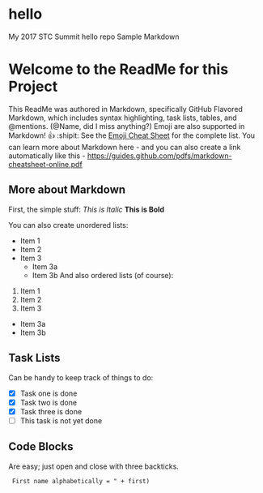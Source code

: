 # hello
My 2017 STC Summit hello repo
Sample Markdown
# Welcome to the ReadMe for this Project
This ReadMe was authored in Markdown, specifically GitHub Flavored Markdown, which includes syntax highlighting, task lists, tables, and @mentions. (@Name, did I miss anything?) 
Emoji are also supported in Markdown! :thumbsup: :shipit:
See the [Emoji Cheat Sheet](http:http://emoji-cheat-sheet.com) for the complete list.
You can learn more about Markdown here - and you can also create a link automatically like this - https://guides.github.com/pdfs/markdown-cheatsheet-online.pdf 
## More about Markdown
First, the simple stuff: 
*This is Italic* 
**This is Bold**

You can also create unordered lists:
* Item 1
* Item 2
* Item 3
  * Item 3a
  * Item 3b
And also ordered lists (of course):  
1. Item 1
2. Item 2
3. Item 3   
* Item 3a   
* Item 3b
## Task Lists
Can be handy to keep track of things to do:
- [x] Task one is done
- [x] Task two is done
- [x] Task three is done
- [ ] This task is not yet done

## Code Blocks
Are easy; just open and close with three backticks.
```javascriptvar first    var name    first = name = prompt("Enter new name, or OK to end")    while (name != "" && name != null) {     if (name < first)  first = name     name = prompt("Enter new name, or OK to end")    }    document.write("
 First name alphabetically = " + first)
